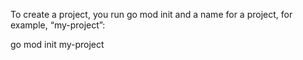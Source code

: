 To create a project, you run go mod init and a name for a project, for example, “my-project”:

   go mod init my-project

